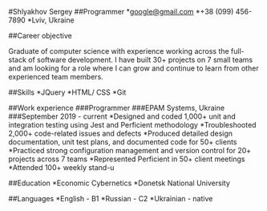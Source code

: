 #Shlyakhov Sergey
##Programmer
*google@gmail.com
*+38 (099) 456-7890
*Lviv, Ukraine

##Career objective

Graduate of computer science with experience working across the
full-stack of software development. I have built 30+ projects on 7
small teams and am looking for a role where I can grow
and continue to learn from other experienced team members.

##Skills
*JQuery
*HTML/ CSS
*Git

##Work experience
###Programmer
###EPAM Systems, Ukraine
###September 2019 - current
*Designed and coded 1,000+ unit and integration testing using
Jest and Perficient methodology
*Troubleshooted 2,000+ code-related issues and defects
*Produced detailed design documentation, unit test plans, and
documented code for 50+ clients
*Practiced strong configuration management and version control
for 20+ projects across 7 teams
*Represented Perficient in 50+ client meetings
*Attended 100+ weekly stand-u

##Education
*Economic Cybernetics
*Donetsk National University

##Languages
*English - B1
*Russian - C2
*Ukrainian - native